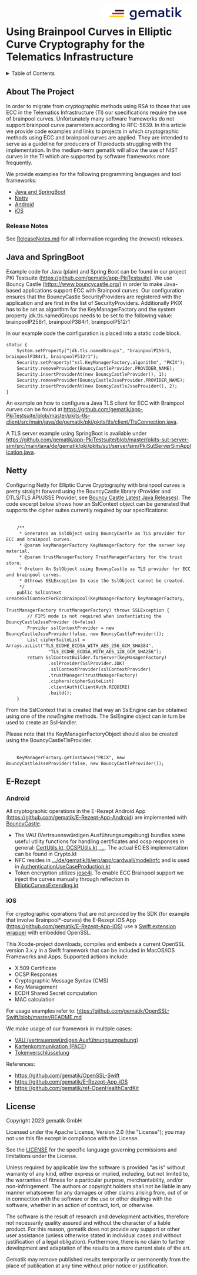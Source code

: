 <img align="right" width="250" height="47" src="Gematik_Logo_Flag_With_Background.png"/> <br/> 

# Using Brainpool Curves in Elliptic Curve Cryptography for the Telematics Infrastructure

<details>
  <summary>Table of Contents</summary>
  <ol>
    <li>
      <a href="#about-the-project">About The Project</a>
       <ul>
        <li><a href="#release-notes">Release Notes</a></li>
      </ul>
	</li>
    <li><a href="#java-and-springboot">Java and SpringBoot</a></li>
    <li><a href="#netty">Netty</a></li>
    <li>
      <a href="#e-rezept">E-Rezept</a>
       <ul>
        <li><a href="#android">Android</a></li>
        <li><a href="#ios">iOS</a></li>
      </ul>
	</li>
    <li><a href="#license">License</a></li>
  </ol>
</details>

## About The Project

In order to migrate from cryptographic methods using RSA to those that use ECC in the Telematics Infrastructure (TI) our specifications require the use of brainpool curves. Unfortunately many software frameworks do not support brainpool curve parameters according to RFC-5639. In this article we provide code examples and links to projects in which cryptographic methods using ECC and brainpool curves are applied. They are intended to serve as a guideline for producers of TI products struggling with the implementation. In the medium-term gematik will allow the use of NIST curves in the TI which are supported by software frameworks more frequently.

We provide examples for the following programming languages and tool frameworks:
- [Java and SpringBoot](#java-and-springboot)
- [Netty](#netty)
- [Android](#android)
- [iOS](#ios)

### Release Notes
See [ReleaseNotes.md](./ReleaseNotes.md) for all information regarding the (newest) releases.

## Java and SpringBoot

Example code for Java (plain) and Spring Boot can be found in our project PKI Testsuite (https://github.com/gematik/app-PkiTestsuite). We use Bouncy Castle (https://www.bouncycastle.org/) in order to make Java-based applications support ECC with Brainpool curves. Our configuration ensures that the BouncyCastle SecurityProviders are registered with the application and are first in the list of SecurityProviders. Additionally PKIX has to be set as algorithm for the KeyManagerFactory and the system property jdk.tls.namedGroups needs to be set to the following value: brainpoolP256r1, brainpoolP384r1, brainpoolP512r1

In our example code the configuration is placed into a static code block.

    static {
        System.setProperty("jdk.tls.namedGroups", "brainpoolP256r1, brainpoolP384r1, brainpoolP512r1");
        Security.setProperty("ssl.KeyManagerFactory.algorithm", "PKIX");
        Security.removeProvider(BouncyCastleProvider.PROVIDER_NAME);
        Security.insertProviderAt(new BouncyCastleProvider(), 1);
        Security.removeProvider(BouncyCastleJsseProvider.PROVIDER_NAME);
        Security.insertProviderAt(new BouncyCastleJsseProvider(), 2);
    }

An example on how to configure a Java TLS client for ECC with Brainpool curves can be found at https://github.com/gematik/app-PkiTestsuite/blob/master/pkits-tls-client/src/main/java/de/gematik/pki/pkits/tls/client/TlsConnection.java.

A TLS server example using SpringBoot is available under https://github.com/gematik/app-PkiTestsuite/blob/master/pkits-sut-server-sim/src/main/java/de/gematik/pki/pkits/sut/server/sim/PkiSutServerSimApplication.java.

## Netty
Configuring Netty for Elliptic Curve Cryptography with brainpool curves is pretty straight forward using the BouncyCastle library (Provider and DTLS/TLS API/JSSE Provider, see [Bouncy Castle Latest Java Releases](https://www.bouncycastle.org/latest_releases.html)). The code excerpt below shows how an SslContext object can be generated that supports the cipher suites currently required by our specifications:

<pre><code>
    /**
     * Generates an SslObject using BouncyCastle as TLS provider for ECC and brainpool curves.
     * @param keyManagerFactory KeyManagerFactory for the server key material.
     * @param trustManagerFactory TrustManagerFactory for the trust store.
     * @return An SslObject using BouncyCastle as TLS provider for ECC and brainpool curves.
     * @throws SSLException In case the SslObject cannot be created.
     */
    public SslContext createSslContextForEccBrainpool(KeyManagerFactory keyManagerFactory,
                                                      TrustManagerFactory trustManagerFactory) throws SSLException {
        // FIPS mode is not required when instantiating the BouncyCastleJsseProvider (b=false)
        Provider sslContextProvider = new BouncyCastleJsseProvider(false, new BouncyCastleProvider());
        List<String> cipherSuiteList = Arrays.asList("TLS_ECDHE_ECDSA_WITH_AES_256_GCM_SHA384",
                "TLS_ECDHE_ECDSA_WITH_AES_128_GCM_SHA256");
        return SslContextBuilder.forServer(keyManagerFactory)
                .sslProvider(SslProvider.JDK)
                .sslContextProvider(sslContextProvider)
                .trustManager(trustManagerFactory)
                .ciphers(cipherSuiteList)
                .clientAuth(ClientAuth.REQUIRE)
                .build();
    }
</code></pre>

From the SslContext that is created that way an SslEngine can be obtained using one of the *newEngine* methods. The SslEngine object can in turn be used to create an SslHandler.

Please note that the KeyManagerFactoryObject should also be created using the BouncyCastleTlsProvider.

<pre><code>
    KeyManagerFactory.getInstance("PKIX", new BouncyCastleJsseProvider(false, new BouncyCastleProvider());
</code></pre>

## E-Rezept
### Android

All cryptographic operations in the E-Rezept Android App (https://github.com/gematik/E-Rezept-App-Android) are implemented with [BouncyCastle](https://www.bouncycastle.org/).

- The VAU (Vertrauenswürdigen Ausführungsumgebung) bundles some useful utility functions for handling certificates and ocsp responses in general: [CertUtils.kt, OCSPUtils.kt, ...](https://github.com/gematik/E-Rezept-App-Android/tree/master/android/src/main/java/de/gematik/ti/erp/app/vau). The actual ECIES implementation can be found in Crypto.kt
- NFC resides in [.../de/gematik/ti/erp/app/cardwall/model/nfc](https://github.com/gematik/E-Rezept-App-Android/tree/master/android/src/main/java/de/gematik/ti/erp/app/cardwall/model/nfc) and is used in [AuthenticationUseCaseProduction.kt](https://github.com/gematik/E-Rezept-App-Android/blob/master/android/src/main/java/de/gematik/ti/erp/app/cardwall/usecase/AuthenticationUseCaseProduction.kt)
- Token encryption utilizes [jose4j](https://bitbucket.org/b_c/jose4j/wiki/Home). To enable ECC Brainpool support we inject the curves manually through reflection in [EllipticCurvesExtending.kt](https://github.com/gematik/E-Rezept-App-Android/blob/master/android/src/main/java/de/gematik/ti/erp/app/idp/EllipticCurvesExtending.kt)

### iOS
For cryptographic operations that are not provided by the SDK (for example that involve Brainpool*-curves) the E-Rezept iOS App (https://github.com/gematik/E-Rezept-App-iOS) use a [Swift extension wrapper](https://github.com/gematik/OpenSSL-Swift) with embedded OpenSSL.

This Xcode-project downloads, compiles and embeds a current OpenSSL version 3.x.y in a Swift framework that can be included in MacOS/iOS Frameworks and Apps. Supported actions include:
- X.509 Certificate
- OCSP Responses
- Cryptographic Message Syntax (CMS)
- Key Management
- ECDH Shared Secret computation
- MAC calculation

For usage examples refer to: https://github.com/gematik/OpenSSL-Swift/blob/master/README.md

We make usage of our framework in multiple cases:
- [VAU (vertrauenswürdigen Ausführungsumgebung)](https://github.com/gematik/E-Rezept-App-iOS/blob/master/Sources/VAU/internal/VAUCrypto.swift)
- [Kartenkommunikation (PACE)](https://github.com/gematik/ref-OpenHealthCardKit/blob/master/Sources/HealthCardControl/SecureMessaging/KeyAgreement.swift)
- [Tokenverschlüsselung](https://github.com/gematik/E-Rezept-App-iOS/blob/master/Sources/IDP/internal/IDPCrypto.swift)

References:
- https://github.com/gematik/OpenSSL-Swift
- https://github.com/gematik/E-Rezept-App-iOS
- https://github.com/gematik/ref-OpenHealthCardKit

## License

Copyright 2023 gematik GmbH

Licensed under the Apache License, Version 2.0 (the "License"); you may not use this file except in compliance with the License.

See the [LICENSE](./LICENSE) for the specific language governing permissions and limitations under the License.

Unless required by applicable law the software is provided "as is" without warranty of any kind, either express or implied, including, but not limited to, the warranties of fitness for a particular purpose, merchantability, and/or non-infringement. The authors or copyright holders shall not be liable in any manner whatsoever for any damages or other claims arising from, out of or in connection with the software or the use or other dealings with the software, whether in an action of contract, tort, or otherwise.

The software is the result of research and development activities, therefore not necessarily quality assured and without the character of a liable product. For this reason, gematik does not provide any support or other user assistance (unless otherwise stated in individual cases and without justification of a legal obligation). Furthermore, there is no claim to further development and adaptation of the results to a more current state of the art.

Gematik may remove published results temporarily or permanently from the place of publication at any time without prior notice or justification.